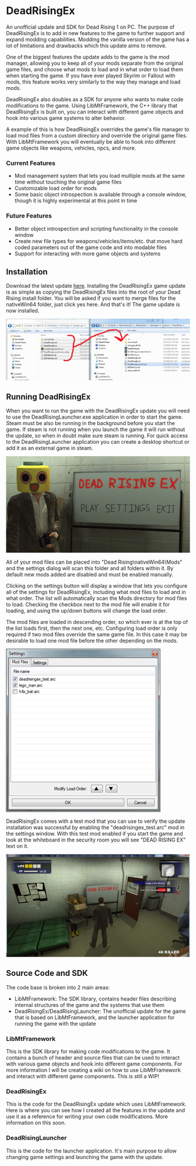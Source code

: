 # DeadRisingEx
An unofficial update and SDK for Dead Rising 1 on PC. The purpose of DeadRisingEx is to add in new features to the game to further support and expand modding capabilities. Modding the vanilla version of the game has a lot of limitations and drawbacks which this update aims to remove. 

One of the biggest features the update adds to the game is the mod manager, allowing you to keep all of your mods separate from the original game files, and choose what mods to load and in what order to load them when starting the game. If you have ever played Skyrim or Fallout with mods, this feature works very similarly to the way they manage and load mods.

DeadRisingEx also doubles as a SDK for anyone who wants to make code modifications to the game. Using LibMtFramework, the C++ library that DeadRisingEx is built on, you can interact with different game objects and hook into various game systems to alter behavior. 

A example of this is how DeadRisingEx overrides the game's file manager to load mod files from a custom directory and override the original game files. With LibMtFramework you will eventually be able to hook into different game objects like weapons, vehicles, npcs, and more.

### Current Features
- Mod management system that lets you load multiple mods at the same time without touching the original game files
- Customizable load order for mods
- Some basic object introspection is available through a console window, though it is highly experimental at this point in time

### Future Features
- Better object introspection and scripting functionality in the console window
- Create new file types for weapons/vehicles/items/etc. that move hard coded parameters out of the game code and into modable files
- Support for interacting with more game objects and systems

## Installation
Download the latest update [here](https://github.com/grimdoomer/DeadRisingEx/releases/tag/v1.0). Installing the DeadRisingEx game update is as simple as copying the DeadRisingEx files into the root of your Dead Rising install folder. You will be asked if you want to merge files for the nativeWin64 folder, just click yes here. And that's it! The game update is now installed.

![](/Images/install_files.png)

## Running DeadRisingEx
When you want to run the game with the DeadRisingEx update you will need to use the DeadRisingLauncher.exe application in order to start the game. Steam must be also be running in the background before you start the game. If steam is not running when you launch the game it will run without the update, so when in doubt make sure steam is running. For quick access to the DeadRisingLauncher application you can create a desktop shortcut or add it as an external game in steam.

![](/Images/dead_rising_launcher.png)

All of your mod files can be placed into "Dead Rising\nativeWin64\Mods" and the settings dialog will scan this folder and all folders within it. By default new mods added are disabled and must be enabled manually.

Clicking on the settings button will display a window that lets you configure all of the settings for DeadRisingEx, including what mod files to load and in what order. The list will automatically scan the Mods directory for mod files to load. Checking the checkbox next to the mod file will enable it for loading, and using the up/down buttons will change the load order. 

The mod files are loaded in descending order, so which ever is at the top of the list loads first, then the next one, etc. Configuring load order is only required if two mod files override the same game file. In this case it may be desirable to load one mod file before the other depending on the mods.

![](/Images/mod_load_order.png)

DeadRisingEx comes with a test mod that you can use to verify the update installation was successful by enabling the "deadrisingex_test.arc" mod in the settings window. With this test mod enabled if you start the game and look at the whiteboard in the security room you will see "DEAD RISING EX" text on it.

![](/Images/install_test.png)

## Source Code and SDK
The code base is broken into 2 main areas:
- LibMtFramework: The SDK library, contains header files describing internal structures of the game and the systems that use them
- DeadRisingEx/DeadRisingLauncher: The unofficial update for the game that is based on LibMtFramework, and the launcher application for running the game with the update

### LibMtFramework
This is the SDK library for making code modifications to the game. It contains a bunch of header and source files that can be used to interact with various game objects and hook into different game components. For more information I will be creating a wiki on how to use LibMtFramework and interact with different game components. This is still a WIP!

### DeadRisingEx
This is the code for the DeadRisingEx update which uses LibMtFramework. Here is where you can see how I created all the features in the update and use it as a reference for writing your own code modifications. More information on this soon.

### DeadRisingLauncher
This is the code for the launcher application. It's main purpose to allow changing game settings and launching the game with the update.
